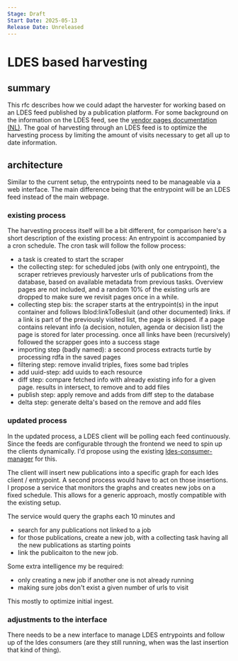 ```yaml
---
Stage: Draft
Start Date: 2025-05-13
Release Date: Unreleased
---
```


# LDES based harvesting

## summary
This rfc describes how we could adapt the harvester for working based on an LDES feed published by a publication platform. For some background on the information on the LDES feed, see the [vendor pages documentation (NL)](https://lblod.github.io/pages-vendors/#/docs/publicatie-feed). The goal of harvesting through an LDES feed is to optimize the harvesting process by limiting the amount of visits necessary to get all up to date information. 


## architecture
Similar to the current setup, the entrypoints need to be manageable via a web interface. The main difference being that the entrypoint will be an LDES feed instead of the main webpage.

### existing process
The harvesting process itself will be a bit different, for comparison here's a short description of the existing process:
An entrypoint is accompanied by a cron schedule. The cron task will follow the follow process:
- a task is created to start the scraper
- the collecting step: for scheduled jobs (with only one entrypoint), the scraper retrieves previously harvester urls of publications from the database, based on available metadata from previous tasks. Overview pages are not included, and a random 10% of the existing urls are dropped to make sure we revisit pages once in a while.
- collecting step bis: the scraper starts at the entrypoint(s) in the input container and follows lblod:linkToBesluit (and other documented) links. if a link is part of the previously visited list, the page is skipped. if a page contains relevant info (a decision, notulen, agenda or decision list) the page is stored for later processing. once all links have been (recursively) followed the scrapper goes into a success stage
- importing step (badly named): a second process extracts turtle by processing rdfa in the saved pages
- filtering step: remove invalid triples, fixes some bad triples
- add uuid-step: add uuids to each resource
- diff step: compare fetched info with already existing info for a given page. results in intersect, to remove and to add files
- publish step: apply remove and adds from diff step to the database
- delta step: generate delta's based on the remove and add files


### updated process
In the updated process, a LDES client will be polling each feed continuously. Since the feeds are configurable through the frontend we need to spin up the clients dynamically. I'd propose using the existing [ldes-consumer-manager](https://github.com/redpencilio/ldes-consumer-manager) for this.

The client will insert new publications into a specific graph for each ldes client / entrypoint. A second process would have to act on those insertions. I propose a service that monitors the graphs and creates new jobs on a fixed schedule. This allows for a generic approach, mostly compatible with the existing setup. 

The service would query the graphs each 10 minutes and 
- search for any publications not linked to a job
- for those publications, create a new job, with a collecting task having all the new publications as starting points
- link the publicaiton to the new job.

Some extra intelligence my be required:
- only creating a new job if another one is not already running
- making sure jobs don't exist a given number of urls to visit

This mostly to optimize initial ingest.

### adjustments to the interface
There needs to be a new interface to manage LDES entrypoints and follow up of the ldes consumers (are they still running, when was the last insertion that kind of thing). 
